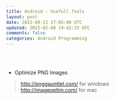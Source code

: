 ```yaml
---
title: Android - Usefull Tools
layout: post
date: 2012-09-12 17:05:00 UTC
updated: 2015-02-08 19:42:33 UTC
comments: false
categories: Android Programming
---
```

<br /><br /><ul><li>Optimize PNG Images</li></ul><blockquote class="tr_bq"><a href="http://pnggauntlet.com/">http://pnggauntlet.com/</a> for windows<br /><a href="http://imageoptim.com/">http://imageoptim.com/</a> for mac</blockquote>